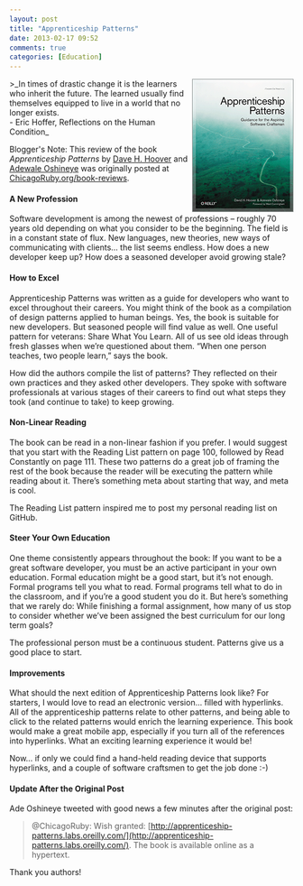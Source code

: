 ```yaml
---
layout: post
title: "Apprenticeship Patterns"
date: 2013-02-17 09:52
comments: true
categories: [Education]
---
```

<img src="/images/apprenticeship-patterns.gif" align="right" width="180" height="236" alt="Apprenticeship Patterns" title="Apprenticeship Patterns">
>_In times of drastic change it is the learners who inherit the future. The learned usually find themselves equipped to live in a world that no longer exists.<br/>- Eric Hoffer, Reflections on the Human Condition_

Blogger's Note: This review of the book _Apprenticeship Patterns_ by [Dave H. Hoover](https://twitter.com/davehoover) and [Adewale Oshineye](http://twitter.com/ade_oshineye) was originally posted at [ChicagoRuby.org/book-reviews](http://www.chicagoruby.org/book-reviews/).

#### A New Profession
Software development is among the newest of professions – roughly 70 years old depending on what you consider to be the beginning. The field is in a constant state of flux. New languages, new theories, new ways of communicating with clients… the list seems endless. How does a new developer keep up? How does a seasoned developer avoid growing stale?
<!-- more -->
#### How to Excel
Apprenticeship Patterns was written as a guide for developers who want to excel throughout their careers. You might think of the book as a compilation of design patterns applied to human beings. Yes, the book is suitable for new developers. But seasoned people will find value as well. One useful pattern for veterans: Share What You Learn. All of us see old ideas through fresh glasses when we’re questioned about them. “When one person teaches, two people learn,” says the book.

How did the authors compile the list of patterns? They reflected on their own practices and they asked other developers. They spoke with software professionals at various stages of their careers to find out what steps they took (and continue to take) to keep growing.

#### Non-Linear Reading
The book can be read in a non-linear fashion if you prefer. I would suggest that you start with the Reading List pattern on page 100, followed by Read Constantly on page 111. These two patterns do a great job of framing the rest of the book because the reader will be executing the pattern while reading about it. There’s something meta about starting that way, and meta is cool.

The Reading List pattern inspired me to post my personal reading list on GitHub.

#### Steer Your Own Education
One theme consistently appears throughout the book: If you want to be a great software developer, you must be an active participant in your own education. Formal education might be a good start, but it’s not enough. Formal programs tell you what to read. Formal programs tell what to do in the classroom, and if you’re a good student you do it. But here’s something that we rarely do: While finishing a formal assignment, how many of us stop to consider whether we’ve been assigned the best curriculum for our long term goals?

The professional person must be a continuous student. Patterns give us a good place to start.

#### Improvements
What should the next edition of Apprenticeship Patterns look like? For starters, I would love to read an electronic version… filled with hyperlinks. All of the apprenticeship patterns relate to other patterns, and being able to click to the related patterns would enrich the learning experience. This book would make a great mobile app, especially if you turn all of the references into hyperlinks. What an exciting learning experience it would be!

Now… if only we could find a hand-held reading device that supports hyperlinks, and a couple of software craftsmen to get the job done :-)

#### Update After the Original Post
Ade Oshineye tweeted with good news a few minutes after the original post:

>@ChicagoRuby: Wish granted: [http://apprenticeship-patterns.labs.oreilly.com/](http://apprenticeship-patterns.labs.oreilly.com/). The book is available online as a hypertext.

Thank you authors!

